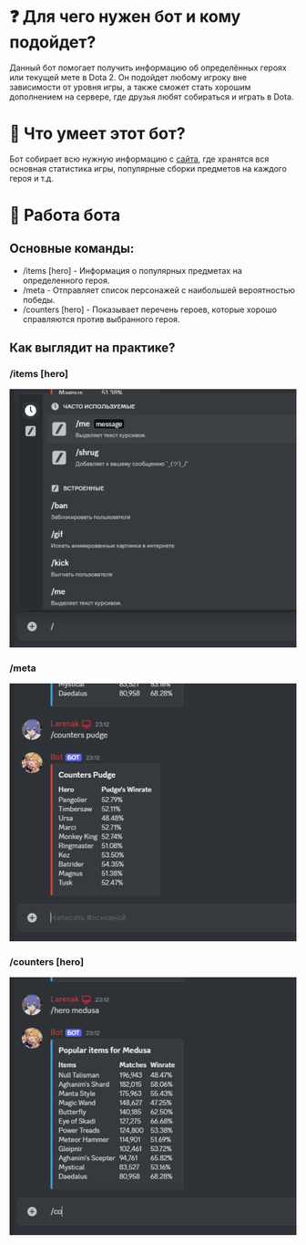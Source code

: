 # ❓ Для чего нужен бот и кому подойдет?
Данный бот помогает получить информацию об определённых героях или текущей мете в Dota 2. Он подойдет любому игроку вне зависимости от уровня игры, а также сможет стать хорошим дополнением на сервере, где друзья любят собираться и играть в Dota.
# 📕 Что умеет этот бот?
Бот собирает всю нужную информацию с [сайта](https://ru.dotabuff.com/), где хранятся вся основная статистика игры, популярные сборки предметов на каждого героя и т.д.
# 🔎 Работа бота
## Основные команды:
+ /items [hero] - Информация о популярных предметах на определенного героя.
+ /meta - Отправляет список персонажей с наибольшей вероятностью победы.
+ /counters [hero] - Показывает перечень героев, которые хорошо справляются против выбранного героя.

## Как выглядит на практике?
### /items [hero]

![](https://github.com/Larenak/media/blob/main/unknown_2025.04.13-12.06_1.gif)

### /meta

![](https://github.com/Larenak/media/blob/main/unknown_2025.04.12-23.12_3.gif)

### /counters [hero]

![](https://github.com/Larenak/media/blob/main/unknown_2025.04.12-23.12_2.gif)

